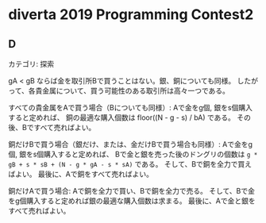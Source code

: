 # diverta 2019 Programming Contest2

## D
カテゴリ: 探索

gA < gB ならば金を取引所Bで買うことはない。銀、銅についても同様。
したがって、各貴金属について、買う可能性のある取引所は高々一つである。

すべての貴金属をAで買う場合（Bについても同様）: Aで金をg個, 銀をs個購入すると定めれば、
銅の最適な購入個数は floor((N - g - s) / bA) である。
その後、Bですべて売ればよい。

銅だけBで買う場合（銀だけ、または、金だけBで買う場合も同様）: Aで金をg個, 銀をs個購入すると定めれば、
Bで金と銀を売った後のドングリの個数は `g * gB + s * sB + (N - g * gA - s * sA)` である。
そして、Bで銅を全力で買えばよい。
最後に、Aで銅をすべて売ればよい。

銅だけAで買う場合: Aで銅を全力で買い、Bで銅を全力で売る。
そして、Bで金をg個購入すると定めれば銀の最適な購入個数は求まる。
最後に、Aで金と銀をすべて売ればよい。
